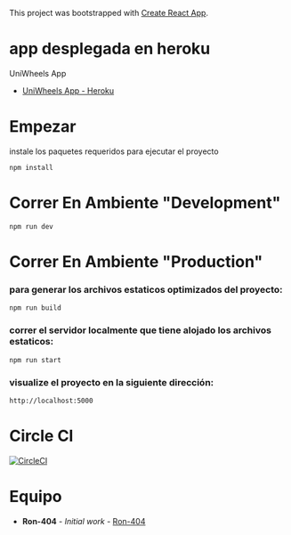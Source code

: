This project was bootstrapped with [Create React App](https://github.com/facebook/create-react-app).

# app desplegada en heroku

UniWheels App

* [UniWheels App - Heroku](https://uniwheels-frontend.herokuapp.com/)

# Empezar

instale los paquetes requeridos para ejecutar el proyecto

```
npm install
```

# Correr En Ambiente "Development"

```
npm run dev
```

# Correr En Ambiente "Production"

### para generar los archivos estaticos optimizados del proyecto:
```
npm run build
```

### correr el servidor localmente que tiene alojado los archivos estaticos:

```
npm run start
```
### visualize el proyecto en la siguiente dirección:

```
http://localhost:5000
```
# Circle CI

[![CircleCI](https://circleci.com/gh/Ron-404/UniWheels-Frontend.svg?style=svg)](https://circleci.com/gh/Ron-404/UniWheels-Frontend)

# Equipo

* **Ron-404** - *Initial work* - [Ron-404](https://github.com/orgs/Ron-404)